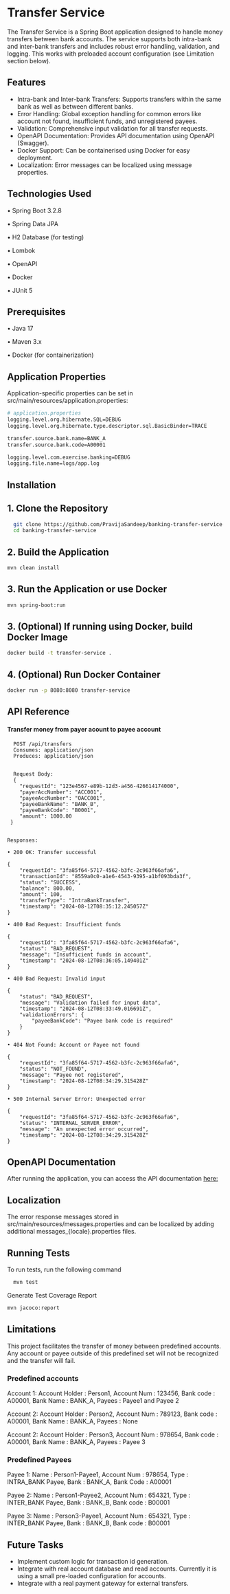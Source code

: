 
# Transfer Service

The Transfer Service is a Spring Boot application designed to handle money transfers between bank accounts. The service supports both intra-bank and inter-bank transfers and includes robust error handling, validation, and logging. This works with preloaded account configuration (see Limitation section below). 



## Features

- Intra-bank and Inter-bank Transfers: Supports transfers within the same bank as well as between different banks.
- Error Handling: Global exception handling for common errors like account not found, insufficient funds, and unregistered payees.
- Validation: Comprehensive input validation for all transfer requests.
- OpenAPI Documentation: Provides API documentation using OpenAPI (Swagger).
- Docker Support: Can be containerised using Docker for easy deployment.
- Localization: Error messages can be localized using message properties.





## Technologies Used

• Spring Boot 3.2.8

• Spring Data JPA

• H2 Database (for testing)

• Lombok

• OpenAPI

• Docker

• JUnit 5



## Prerequisites

• Java 17

• Maven 3.x

• Docker (for containerization)





## Application Properties

Application-specific properties can be set in src/main/resources/application.properties:

```bash
# application.properties
logging.level.org.hibernate.SQL=DEBUG
logging.level.org.hibernate.type.descriptor.sql.BasicBinder=TRACE

transfer.source.bank.name=BANK_A
transfer.source.bank.code=A00001

logging.level.com.exercise.banking=DEBUG
logging.file.name=logs/app.log

```


## Installation

## 1. Clone the Repository

```bash
  git clone https://github.com/PravijaSandeep/banking-transfer-service.git
  cd banking-transfer-service
```

## 2. Build the Application

```bash
mvn clean install
```

## 3. Run the Application or use Docker

```bash
mvn spring-boot:run
```

## 3. (Optional) If running using Docker, build Docker Image 

```bash
docker build -t transfer-service .
 ```

## 4. (Optional) Run Docker Container 

```bash
docker run -p 8080:8080 transfer-service
```




## API Reference

#### Transfer money from payer acount to payee account

```http
  POST /api/transfers
  Consumes: application/json
  Produces: application/json


  Request Body:
  {
    "requestId": "123e4567-e89b-12d3-a456-426614174000",
    "payerAccNumber": "ACC001",
    "payeeAccNumber": "OACC001",
    "payeeBankName": "BANK_B",
    "payeeBankCode": "B0001",
    "amount": 1000.00
 }


Responses:

• 200 OK: Transfer successful

{
    "requestId": "3fa85f64-5717-4562-b3fc-2c963f66afa6",
    "transactionId": "8559a0c0-a1e6-4543-9395-a1bf093bda3f",
    "status": "SUCCESS",
    "balance": 800.00,
    "amount": 100,
    "transferType": "IntraBankTransfer",
    "timestamp": "2024-08-12T08:35:12.245057Z"
}

• 400 Bad Request: Insufficient funds

{
    "requestId": "3fa85f64-5717-4562-b3fc-2c963f66afa6",
    "status": "BAD_REQUEST",
    "message": "Insufficient funds in account",
    "timestamp": "2024-08-12T08:36:05.149401Z"
}

• 400 Bad Request: Invalid input

{
    "status": "BAD_REQUEST",
    "message": "Validation failed for input data",
    "timestamp": "2024-08-12T08:33:49.016691Z",
    "validationErrors": {
        "payeeBankCode": "Payee bank code is required"
    }
}

• 404 Not Found: Account or Payee not found

{
    "requestId": "3fa85f64-5717-4562-b3fc-2c963f66afa6",
    "status": "NOT_FOUND",
    "message": "Payee not registered",
    "timestamp": "2024-08-12T08:34:29.315428Z"
}

• 500 Internal Server Error: Unexpected error

{
	"requestId": "3fa85f64-5717-4562-b3fc-2c963f66afa6",
    "status": "INTERNAL_SERVER_ERROR",
    "message": "An unexpected error occurred",
    "timestamp": "2024-08-12T08:34:29.315428Z"
}

````





## OpenAPI Documentation

After running the application, you can access the API documentation [here:](http://localhost:8080/swagger-ui/index.html)


## Localization

The error response messages stored in src/main/resources/messages.properties and can be localized by adding additional messages_{locale}.properties files.


## Running Tests

To run tests, run the following command

```bash
  mvn test
```

Generate Test Coverage Report

```bash
mvn jacoco:report
```


## Limitations

This project facilitates the transfer of money between predefined accounts. Any account or payee outside of this predefined set will not be recognized and the transfer will fail.


### Predefined accounts

Account 1: 
    Account Holder : Person1,
    Account Num : 123456,
    Bank code : A00001,
    Bank Name : BANK_A,
    Payees : Payee1 and Payee 2

Account 2: 
    Account Holder : Person2,
    Account Num : 789123,
    Bank code : A00001,
    Bank Name : BANK_A,
    Payees : None

Account 2: 
    Account Holder : Person3,
    Account Num : 978654,
    Bank code : A00001,
    Bank Name : BANK_A,
    Payees : Payee 3
    

### Predefined Payees

Payee 1: 
    Name : Person1-Payee1,
    Account Num : 978654,
    Type : INTRA_BANK Payee,
    Bank : BANK_A,
    Bank Code : A00001

Payee 2: 
    Name : Person1-Payee2,
    Account Num : 654321,
    Type : INTER_BANK Payee,
    Bank : BANK_B,
    Bank code : B00001

Payee 3:
    Name : Person3-Payee1,
    Account Num : 654321,
    Type : INTER_BANK Payee,
    Bank : BANK_B,
    Bank code : B00001





## Future Tasks

- Implement custom logic for transaction id generation.
- Integrate with real account database and read accounts. Currently it is using a small pre-loaded configuration for accounts.
- Integrate with a real payment gateway for external transfers.



